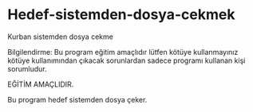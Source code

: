 # Hedef-sistemden-dosya-cekmek
Kurban sistemden dosya cekme

Bilgilendirme: Bu program eğitim amaçlıdır lütfen kötüye kullanmayınız kötüye kullanımından çıkacak sorunlardan sadece programı kullanan kişi sorumludur.

EĞİTİM AMAÇLIDIR.

Bu program hedef sistemden dosya çeker.

